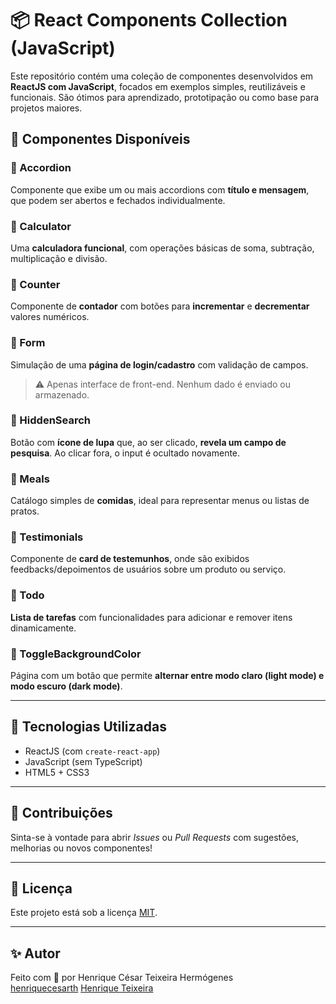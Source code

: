 # 📦 React Components Collection (JavaScript)

Este repositório contém uma coleção de componentes desenvolvidos em **ReactJS com JavaScript**, focados em exemplos simples, reutilizáveis e funcionais. São ótimos para aprendizado, prototipação ou como base para projetos maiores.

## 🧩 Componentes Disponíveis

### 📂 Accordion
Componente que exibe um ou mais accordions com **título e mensagem**, que podem ser abertos e fechados individualmente.

### 📂 Calculator
Uma **calculadora funcional**, com operações básicas de soma, subtração, multiplicação e divisão.

### 📂 Counter
Componente de **contador** com botões para **incrementar** e **decrementar** valores numéricos.

### 📂 Form
Simulação de uma **página de login/cadastro** com validação de campos.  
> ⚠️ Apenas interface de front-end. Nenhum dado é enviado ou armazenado.

### 📂 HiddenSearch
Botão com **ícone de lupa** que, ao ser clicado, **revela um campo de pesquisa**. Ao clicar fora, o input é ocultado novamente.

### 📂 Meals
Catálogo simples de **comidas**, ideal para representar menus ou listas de pratos.

### 📂 Testimonials
Componente de **card de testemunhos**, onde são exibidos feedbacks/depoimentos de usuários sobre um produto ou serviço.

### 📂 Todo
**Lista de tarefas** com funcionalidades para adicionar e remover itens dinamicamente.

### 📂 ToggleBackgroundColor
Página com um botão que permite **alternar entre modo claro (light mode) e modo escuro (dark mode)**.

---

## 🚀 Tecnologias Utilizadas

- ReactJS (com `create-react-app`)
- JavaScript (sem TypeScript)
- HTML5 + CSS3

---

## 🤝 Contribuições

Sinta-se à vontade para abrir *Issues* ou *Pull Requests* com sugestões, melhorias ou novos componentes!

---

## 📄 Licença

Este projeto está sob a licença [MIT](LICENSE).

---

## ✨ Autor

Feito com 💙 por Henrique César Teixeira Hermógenes  
[henriquecesarth](https://github.com/henriquecesarth)
[Henrique Teixeira](https://www.linkedin.com/in/henrique-teixeira24/)
